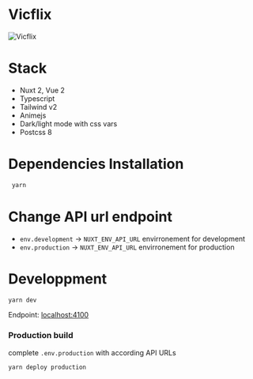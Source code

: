 # Vicflix

![Vicflix](https://github.com/victorgarciaesgi/vicflix/blob/master/media/vicflix.jpeg?raw=true)

# Stack

- Nuxt 2, Vue 2
- Typescript
- Tailwind v2
- Animejs
- Dark/light mode with css vars
- Postcss 8

# Dependencies Installation

```bash
 yarn
```

# Change API url endpoint

- `env.development` -> `NUXT_ENV_API_URL` envirronement for development
- `env.production` -> `NUXT_ENV_API_URL` envirronement for production

# Developpment

```bash
yarn dev
```

Endpoint: [localhost:4100](http://localhost:4100)

### Production build

complete `.env.production` with according API URLs

```bash
yarn deploy production
```
